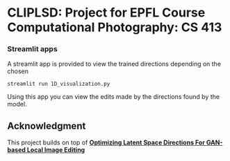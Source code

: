 # CLIPLSD: Project for EPFL Course Computational Photography: CS 413

### Streamlit apps

A streamlit app is provided to view the trained directions depending on the chosen

```
streamlit run 1D_visualization.py
```

Using this app you can view the edits made by the directions found by the model.

## Acknowledgment

This project builds on top of [**Optimizing Latent Space Directions For GAN-based Local Image Editing**](https://github.com/IVRL/LELSD)
